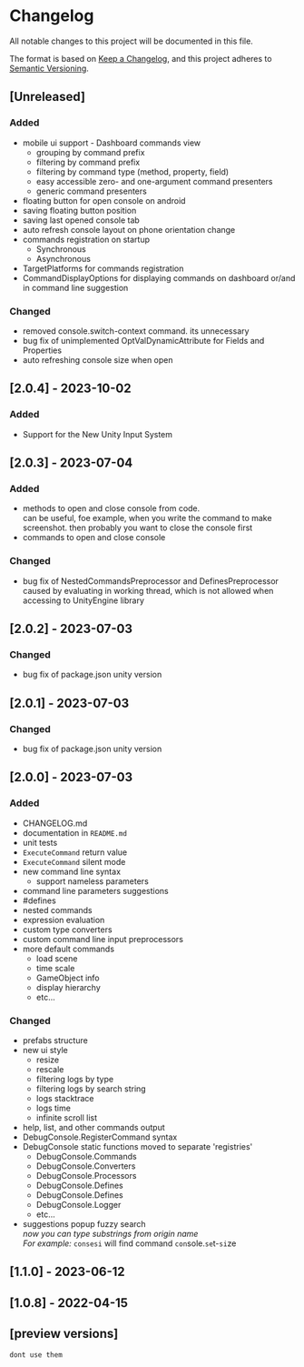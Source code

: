 # Changelog

All notable changes to this project will be documented in this file.

The format is based on [Keep a Changelog](https://keepachangelog.com/en/1.0.0/),
and this project adheres to [Semantic Versioning](https://semver.org/spec/v2.0.0.html).

## [Unreleased]
### Added
- mobile ui support - Dashboard commands view
    - grouping by command prefix
    - filtering by command prefix
    - filtering by command type (method, property, field)
    - easy accessible zero- and one-argument command presenters
    - generic command presenters
- floating button for open console on android
- saving floating button position
- saving last opened console tab
- auto refresh console layout on phone orientation change
- commands registration on startup
    - Synchronous
    - Asynchronous
- TargetPlatforms for commands registration
- CommandDisplayOptions for displaying commands on dashboard or/and in command line suggestion

### Changed
- removed console.switch-context command. its unnecessary
- bug fix of unimplemented OptValDynamicAttribute for Fields and Properties
- auto refreshing console size when open

## [2.0.4] - 2023-10-02
### Added
- Support for the New Unity Input System

## [2.0.3] - 2023-07-04
### Added
- methods to open and close console from code.<br>
can be useful, foe example, when you write the command to make screenshot. then probably you want to close the console first
- commands to open and close console

### Changed
- bug fix of NestedCommandsPreprocessor and DefinesPreprocessor caused by evaluating in working thread, which is not allowed when accessing to UnityEngine library

## [2.0.2] - 2023-07-03
### Changed
- bug fix of package.json unity version

## [2.0.1] - 2023-07-03
### Changed
- bug fix of package.json unity version

## [2.0.0] - 2023-07-03
### Added
- CHANGELOG.md
- documentation in `README.md`
- unit tests
- `ExecuteCommand` return value
- `ExecuteCommand` silent mode
- new command line syntax
    - support nameless parameters
- command line parameters suggestions
- #defines
- nested commands
- expression evaluation
- custom type converters
- custom command line input preprocessors
- more default commands
    - load scene
    - time scale
    - GameObject info
    - display hierarchy
    - etc...

### Changed
- prefabs structure
- new ui style
    - resize
    - rescale
    - filtering logs by type 
    - filtering logs by search string
    - logs stacktrace
    - logs time
    - infinite scroll list
- help, list, and other commands output
- DebugConsole.RegisterCommand syntax
- DebugConsole static functions moved to separate 'registries' 
    - DebugConsole.Commands
    - DebugConsole.Converters
    - DebugConsole.Processors
    - DebugConsole.Defines
    - DebugConsole.Defines
    - DebugConsole.Logger
    - etc...
- suggestions popup fuzzy search<br>
    *now you can type substrings from origin name*<br>
    *For example:* `consesi` will find command `con`sole.`se`t-`si`ze<br>

## [1.1.0] - 2023-06-12 
## [1.0.8] - 2022-04-15
## [preview versions] 
    dont use them

